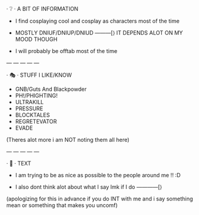 · ❔ · A BIT OF INFORMATION 

- I find cosplaying cool and cosplay as characters most of the time

- MOSTLY DNIUF/DNIUP/DNIUD ———[⟩
IT DEPENDS ALOT ON MY MOOD THOUGH 

- I will probably be offtab most of the time


— — — — —


· 🎭 · STUFF I LIKE/KNOW

- GNB/Guts And Blackpowder 
- PH!/PHIGHTING!
- ULTRAKILL
- PRESSURE
- BLOCKTALES
- REGRETEVATOR
- EVADE

(Theres alot more i am NOT noting them all here)


— — — — —


· 💭 · TEXT

- I am trying to be as nice as possible to the people around me !! :D

- I also dont think alot about what I say  lmk if I do  ————[⟩

(apologizing for this in advance 
if you do INT with me and i say something mean or something that makes you uncomf)
